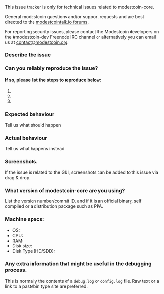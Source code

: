 <!--- Remove sections that do not apply -->

This issue tracker is only for technical issues related to modestcoin-core.

General modestcoin questions and/or support requests and are best directed to the [modestcointalk.io forums](https://modestcointalk.io/).

For reporting security issues, please contact the Modestcoin developers on the #modestcoin-dev Freenode IRC channel or alternatively you can email us at contact@modestcoin.org.

### Describe the issue

### Can you reliably reproduce the issue?
#### If so, please list the steps to reproduce below:
1.
2.
3.

### Expected behaviour
Tell us what should happen

### Actual behaviour
Tell us what happens instead

### Screenshots.
If the issue is related to the GUI, screenshots can be added to this issue via drag & drop.

### What version of modestcoin-core are you using?
List the version number/commit ID, and if it is an official binary, self compiled or a distribution package such as PPA.

### Machine specs:
- OS:
- CPU:
- RAM:
- Disk size:
- Disk Type (HD/SDD):

### Any extra information that might be useful in the debugging process.
This is normally the contents of a `debug.log` or `config.log` file. Raw text or a link to a pastebin type site are preferred.

